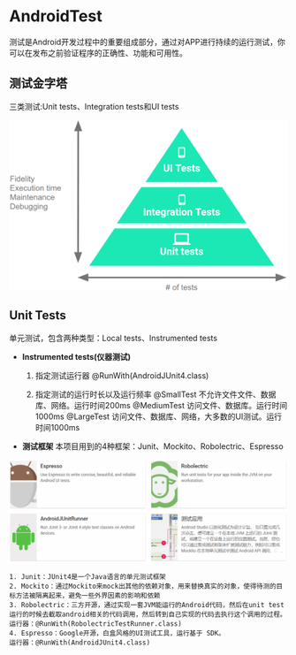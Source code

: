 # AndroidTest
测试是Android开发过程中的重要组成部分，通过对APP进行持续的运行测试，你可以在发布之前验证程序的正确性、功能和可用性。

## 测试金字塔
三类测试:Unit tests、Integration tests和UI tests

![](./img/pyramid.png)

## Unit Tests
单元测试，包含两种类型：Local tests、Instrumented tests

- **Instrumented tests(仪器测试)**

    1. 指定测试运行器
    @RunWith(AndroidJUnit4.class)

    2. 指定测试的运行时长以及运行频率
    @SmallTest  不允许文件文件、数据库、网络。运行时间200ms
    @MediumTest 访问文件、数据库。运行时间1000ms
    @LargeTest  访问文件、数据库、网络，大多数的UI测试。运行时间1000ms

- **测试框架**
本项目用到的4种框架：Junit、Mockito、Robolectric、Espresso

![](./img/tools.png)

    1. Junit：JUnit4是一个Java语言的单元测试框架
    2. Mockito：通过Mockito来mock出其他的依赖对象，用来替换真实的对象，使得待测的目标方法被隔离起来，避免一些外界因素的影响和依赖
    3. Robolectric：三方开源，通过实现一套JVM能运行的Android代码，然后在unit test运行的时候去截取android相关的代码调用，然后转到自己实现的代码去执行这个调用的过程。
    运行器：@RunWith(RobolectricTestRunner.class)
    4. Espresso：Google开源，白盒风格的UI测试工具，运行基于 SDK。
    运行器：@RunWith(AndroidJUnit4.class)





